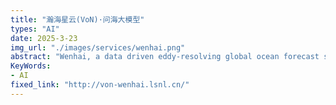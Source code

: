 ```yaml
---
title: "瀚海星云(VoN)·问海大模型"
types: "AI"
date: 2025-3-23
img_url: "./images/services/wenhai.png"
abstract: "Wenhai, a data driven eddy-resolving global ocean forecast system (GOFS), by training a deep neural network (DNN). The bulk formulae on momentum, heat, and freshwater fluxes are incorporated into the DNN to improve the representation of air-sea interactions. Ocean dynamics is exploited in the DNN architecture design to preserve ocean mesoscale eddy variability. WenHai outperforms a state-of-the art eddy-resolving numerical GOFS and AI-based GOFS for the temperature profile, salinity profile, sea surface temperature, sea level anomaly, and near surface current forecasts led by 1 day to at least 10 days."
KeyWords:
- AI
fixed_link: "http://von-wenhai.lsnl.cn/"
---
```

